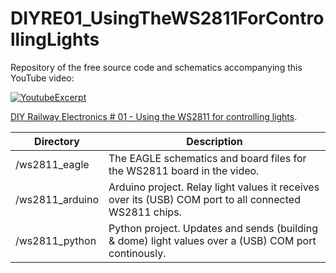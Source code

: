 # DIYRE01_UsingTheWS2811ForControllingLights

Repository of the free source code and schematics accompanying this YouTube video:

[![YoutubeExcerpt](https://img.youtube.com/vi/AYqMWdDcELc/0.jpg)](https://www.youtube.com/watch?v=AYqMWdDcELc)

[DIY Railway Electronics # 01 - Using the WS2811 for controlling lights](https://www.youtube.com/watch?v=AYqMWdDcELc).


|Directory|Description|
|-|-|
| /ws2811_eagle | The EAGLE schematics and board files for the WS2811 board in the video. |
| /ws2811_arduino | Arduino project. Relay light values it receives over its (USB) COM port to all connected WS2811 chips.|
| /ws2811_python | Python project. Updates and sends (building & dome) light values over a (USB) COM port continously. |

